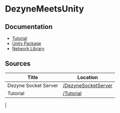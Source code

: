 # DezyneMeetsUnity

## Documentation

* [Tutorial](https://github.com/dezyne/community/tree/master/DezyneMeetsUnity/Tutorial-Begin.md)
* [Unity Package](https://github.com/dezyne/community/tree/master/DezyneMeetsUnity/DMUnity.md)
* [Network Library](https://github.com/dezyne/community/tree/master/DezyneMeetsUnity/DMUNetworkData.md)

## Sources

| Title | Location |
|---|---|
| Dezyne Socket Server | [/DezyneSocketServer](https://github.com/dezyne/community/tree/master/DezyneMeetsUnity/DezyneSocketServer) |
| Tutorial | [/Tutorial](https://github.com/dezyne/community/tree/master/DezyneMeetsUnity/Tutorial) |
| 
